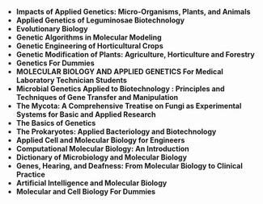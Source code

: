 <ul>
                                <li><b><a target="_blank" href="https://github.com/manjunath5496/Immunology-Books/blob/master/im(1).pdf" style="text-decoration:none;">Impacts of Applied Genetics: Micro-Organisms, Plants, and Animals </a></b></li>
                                <li><b><a target="_blank" href="https://github.com/manjunath5496/Immunology-Books/blob/master/im(2).pdf" style="text-decoration:none;">Applied Genetics of Leguminosae Biotechnology</a></b></li>
                                <li><b><a target="_blank" href="https://github.com/manjunath5496/Immunology-Books/blob/master/im(3).pdf" style="text-decoration:none;">Evolutionary Biology</a></b></li>
 <li><b><a target="_blank" href="https://github.com/manjunath5496/Immunology-Books/blob/master/im(4).pdf" style="text-decoration:none;">Genetic Algorithms in Molecular Modeling </a></b></li>                              
<li><b><a target="_blank" href="https://github.com/manjunath5496/Immunology-Books/blob/master/im(5).pdf" style="text-decoration:none;">Genetic Engineering of Horticultural Crops </a></b></li>
                                
 <li><b><a target="_blank" href="https://github.com/manjunath5496/Immunology-Books/blob/master/im(6).pdf" style="text-decoration:none;">Genetic Modification of Plants: Agriculture, Horticulture and Forestry</a></b></li>
                          
<li><b><a target="_blank" href="https://github.com/manjunath5496/Immunology-Books/blob/master/im(7).pdf" style="text-decoration:none;">Genetics For Dummies </a></b></li>
                                <li><b><a target="_blank" href="https://github.com/manjunath5496/Immunology-Books/blob/master/im(8).pdf" style="text-decoration:none;">MOLECULAR BIOLOGY AND APPLIED GENETICS For Medical Laboratory Technician Students</a></b></li>
                                <li><b><a target="_blank" href="https://github.com/manjunath5496/Immunology-Books/blob/master/im(9).pdf" style="text-decoration:none;">Microbial Genetics Applied to Biotechnology : Principles and Techniques of Gene Transfer and Manipulation</a></b></li>
                                
<li><b><a target="_blank" href="https://github.com/manjunath5496/Immunology-Books/blob/master/im(10).pdf" style="text-decoration:none;">The Mycota: A Comprehensive Treatise on Fungi as Experimental Systems for Basic and Applied Research</a></b></li>  
        
<li><b><a target="_blank" href="https://github.com/manjunath5496/Immunology-Books/blob/master/im(11).pdf" style="text-decoration:none;">The Basics of Genetics </a></b></li>
                                <li><b><a target="_blank" href="https://github.com/manjunath5496/Immunology-Books/blob/master/im(12).pdf" style="text-decoration:none;">The Prokaryotes: Applied Bacteriology and Biotechnology</a></b></li>
                                
<li><b><a target="_blank" href="https://github.com/manjunath5496/Immunology-Books/blob/master/im(13).pdf" style="text-decoration:none;"> Applied Cell and Molecular Biology for Engineers</a></b></li>                               
                                
                                          
 <li><b><a target="_blank" href="https://github.com/manjunath5496/Immunology-Books/blob/master/im(14).pdf" style="text-decoration:none;">Computational Molecular Biology: An Introduction</a></b></li> 
 <li><b><a target="_blank" href="https://github.com/manjunath5496/Immunology-Books/blob/master/im(15).pdf" style="text-decoration:none;">Dictionary of Microbiology and Molecular Biology</a></b></li>

  
 <li><b><a target="_blank" href="https://github.com/manjunath5496/Immunology-Books/blob/master/im(16).pdf" style="text-decoration:none;">Genes, Hearing, and Deafness: From Molecular Biology to Clinical Practice</a></b></li>
                                <li><b><a target="_blank" href="https://github.com/manjunath5496/Immunology-Books/blob/master/im(17).pdf" style="text-decoration:none;">Artificial Intelligence and Molecular Biology</a></b></li>
      <li><b><a target="_blank" href="https://github.com/manjunath5496/Immunology-Books/blob/master/im(18).pdf" style="text-decoration:none;">Molecular and Cell Biology For Dummies</a></b></li>                               
                                                       
                                
                               
 
 </ul>
